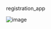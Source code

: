 registration_app

![image](https://github.com/user-attachments/assets/458ca111-d194-456b-8780-571255f02ecf)

